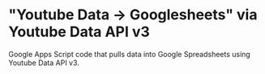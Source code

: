 # "Youtube Data -> Googlesheets" via Youtube Data API v3
Google Apps Script code that pulls data into Google Spreadsheets using Youtube Data API v3.
